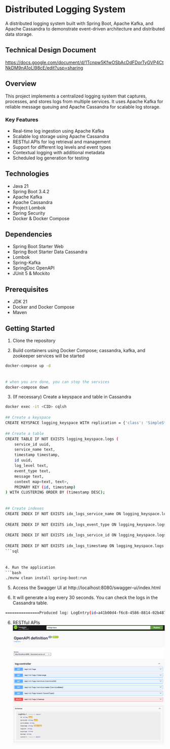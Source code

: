 # Distributed Logging System

A distributed logging system built with Spring Boot, Apache Kafka, and Apache Cassandra to demonstrate event-driven architecture and distributed data storage.

## Technical Design Document
https://docs.google.com/document/d/1Tcnpw5KfwOSbAcDdFDorTyGVP4CtNkDM9nA1oLl98cE/edit?usp=sharing

## Overview

This project implements a centralized logging system that captures, processes, and stores logs from multiple services. It uses Apache Kafka for reliable message queuing and Apache Cassandra for scalable log storage.

### Key Features

- Real-time log ingestion using Apache Kafka
- Scalable log storage using Apache Cassandra
- RESTful APIs for log retrieval and management
- Support for different log levels and event types
- Contextual logging with additional metadata
- Scheduled log generation for testing

## Technologies

- Java 21
- Spring Boot 3.4.2
- Apache Kafka
- Apache Cassandra
- Project Lombok
- Spring Security
- Docker & Docker Compose

## Dependencies
- Spring Boot Starter Web
- Spring Boot Starter Data Cassandra
- Lombok
- Spring-Kafka
- SpringDoc OpenAPI
- JUnit 5 & Mockito

## Prerequisites

- JDK 21
- Docker and Docker Compose
- Maven

## Getting Started

1. Clone the repository

2. Build containers using Docker Compose; cassandra, kafka, and zookeeper services will be started
```bash
docker-compose up -d


# when you are done, you can stop the services
docker-compose down
``` 

3. (If necessary) Create a keyspace and table in Cassandra
```bash
docker exec -it <CID> cqlsh

## Create a keyspace
CREATE KEYSPACE logging_keyspace WITH replication = {'class': 'SimpleStrategy', 'replication_factor': 1};

## Create a table
CREATE TABLE IF NOT EXISTS logging_keyspace.logs ( 
    service_id uuid, 
    service_name text,
    timestamp timestamp, 
    id uuid, 
    log_level text, 
    event_type text, 
    message text, 
    context map<text, text>, 
    PRIMARY KEY (id, timestamp)
) WITH CLUSTERING ORDER BY (timestamp DESC);


## Create indexes
CREATE INDEX IF NOT EXISTS idx_logs_service_name ON logging_keyspace.logs (service_name);

CREATE INDEX IF NOT EXISTS idx_logs_event_type ON logging_keyspace.logs (event_type);

CREATE INDEX IF NOT EXISTS idx_logs_service_id ON logging_keyspace.logs (service_id);

CREATE INDEX IF NOT EXISTS idx_logs_timestamp ON logging_keyspace.logs (timestamp);
```sql


4. Run the application
```bash
./mvnw clean install spring-boot:run

```

5. Access the Swagger UI at http://localhost:8080/swagger-ui/index.html

6. It will generate a log every 30 seconds. You can check the logs in the Cassandra table.
```bash
===============Produced log: LogEntry(id=a41b00d4-f6c8-4586-8814-02b487a63a82, serviceId=416a6d71-f315-49e9-be07-63040b40c228, serviceName=sample-service, timestamp=2025-01-30T21:55:38.796778, logLevel=INFO, eventType=SYSTEM_TRIGGER, message=Sample log message, context={})==================
```
6. RESTful APIs
![img.png](img.png)
